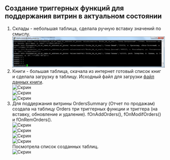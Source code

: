 ## Создание триггерных функций для поддержания витрин в актуальном состоянии ##   
1. Склады - небольшая таблица, сделала ручную вставку значений по смыслу.   
![Скрин](/Screens/insert_storages.jpg)   
1. Книги  -  большая таблица, скачала из интернет готовый список книг и сделала загрузку в таблицу.
Исходный файл для загрузки [файл данных книги](https://github.com/mkalinichenko2023/otus_project/tree/main/Scripts/my%20books.txt).   
![Скрин](/Screens/insert_books.jpg.jpg)   
![Скрин](/Screens/.jpg)   
![Скрин](/Screens/.jpg)   
1. Для поддержания витрины  OrdersSummary (Отчет по продажам) создала на таблицу Orders три триггерных функции и триггера (на вставку, обновление и удаление).
fOnAddOrders(), fOnModifOrders() и fOnRemOrders().   
![Скрин](/Screens/.jpg)   
![Скрин](/Screens/.jpg)   
![Скрин](/Screens/.jpg)   
![Скрин](/Screens/.jpg)   
Посмотрела список созданных таблиц.   
![Скрин](/Screens/.jpg)   
